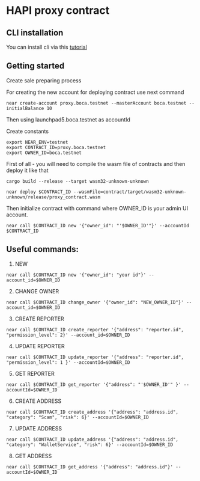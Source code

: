 # HAPI proxy contract

## CLI installation

You can install cli via this [tutorial](https://docs.near.org/docs/tools/near-cli#installation)


## Getting started

Create sale preparing process

For creating the new account for deploying contract use next command 

```
near create-account proxy.boca.testnet --masterAccount boca.testnet --initialBalance 10
```
Then using launchpad5.boca.testnet as accountId

Create constants
```
export NEAR_ENV=testnet
export CONTRACT_ID=proxy.boca.testnet
export OWNER_ID=boca.testnet
```

First of all - you will need to compile the wasm file of contracts and then deploy it like that
```
cargo build --release --target wasm32-unknown-unknown

near deploy $CONTRACT_ID --wasmFile=contract/target/wasm32-unknown-unknown/release/proxy_contract.wasm
```
Then initialize contract with command where OWNER_ID is your admin UI account. 

```
near call $CONTRACT_ID new '{"owner_id": "'$OWNER_ID'"}' --accountId $CONTRACT_ID
```


## Useful commands:

1. NEW

```
near call $CONTRACT_ID new '{"owner_id": "your id"}' --account_id=$OWNER_ID
```

2. CHANGE OWNER

```
near call $CONTRACT_ID change_owner '{"owner_id": "NEW_OWNER_ID"}' --account_id=$OWNER_ID
```

3. CREATE REPORTER

```
near call $CONTRACT_ID create_reporter '{"address": "reporter.id", "permission_level": 2}' --account_id=$OWNER_ID
```

4. UPDATE REPORTER

```
near call $CONTRACT_ID update_reporter '{"address": "reporter.id", "permission_level": 1 }' --accountId=$OWNER_ID
```

5. GET REPORTER

```
near call $CONTRACT_ID get_reporter '{"address": "'$OWNER_ID'" }' --accountId=$OWNER_ID
```

6. CREATE ADDRESS

```
near call $CONTRACT_ID create_address '{"address": "address.id", "category": "Scam", "risk": 6}' --accountId=$OWNER_ID
```

7. UPDATE ADDRESS

```
near call $CONTRACT_ID update_address '{"address": "address.id", "category": "WalletService", "risk": 6}' --accountId=$OWNER_ID
```

8. GET ADDRESS

```
near call $CONTRACT_ID get_address '{"address": "address.id"}' --accountId=$OWNER_ID
```
